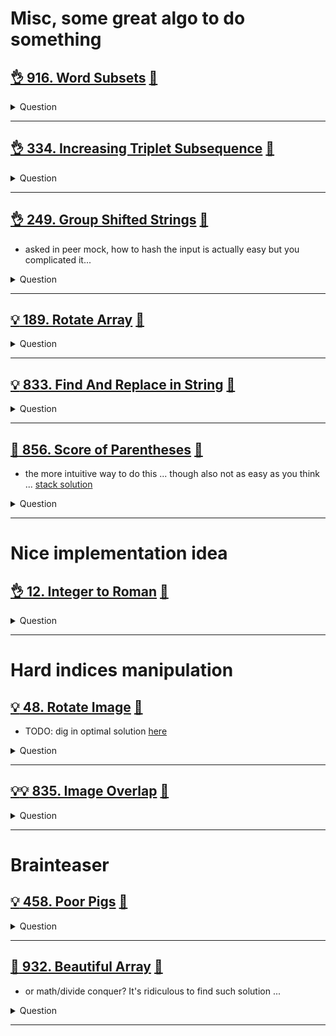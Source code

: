 # Misc, some great algo to do something

## [:ok_hand: 916. Word Subsets](https://leetcode.com/problems/word-subsets/) [:dart:](word_subsets.h)

<details><summary markdown="span">Question</summary>

```markdown
You are given two string arrays words1 and words2.
- A string b is a **subset** of string a if
  every letter in b occurs in a including multiplicity.
- For example, "wrr" is a subset of "warrior" but is not a subset of "world".

- A string a from words1 is **universal** if
  for every string b in words2, b is a subset of a.

- Return an array of all the universal strings in words1.
  You may return the answer in any order.
```

</details>

------------------------------------------------------------------------------

## [:ok_hand: 334. Increasing Triplet Subsequence](https://leetcode.com/problems/increasing-triplet-subsequence/) [:dart:](inc_triplet_subseq.h)

<details><summary markdown="span">Question</summary>

```markdown
Given an integer array nums
return true if there exists a triple of indices (i, j, k) such that
- i < j < k and
- nums[i] < nums[j] < nums[k].

If no such indices exists, return false.
```

</details>

------------------------------------------------------------------------------

## [:ok_hand: 249. Group Shifted Strings](https://leetcode.com/problems/group-shifted-strings/) [:dart:](group_shifted_strings.h)

- asked in peer mock, how to hash the input is actually easy but you complicated it...

<details><summary markdown="span">Question</summary>

```markdown
We can shift a string by shifting each of its letters to its successive letter.
- For example, "abc" can be shifted to be "bcd" and "za" could shift to "ab"

We can keep shifting the string to form a sequence.
- For example, we can keep shifting "abc" to form the sequence: "abc" -> "bcd" -> ... -> "xyz".

Given an array of strings strings, group all strings[i] that belong to the same shifting sequence.
You may return the answer in any order.

Input: strings = ["abc","bcd","acef","xyz","az","ba","a","z"]
Output: [["acef"],["a","z"],["abc","bcd","xyz"],["az","ba"]]
```

</details>

------------------------------------------------------------------------------

## [:bulb: 189. Rotate Array](https://leetcode.com/problems/rotate-array/) [:dart:](rotate_array.h)
<details><summary markdown="span">Question</summary>

- "How to rotate 1" is actually interesting than you think ... give it a try!

```markdown
Given an array, rotate the array to the right by k steps, where k is non-negative.

Input: nums = [1,2,3,4,5,6,7], k = 3
Output: [5,6,7,1,2,3,4]
```

</details>

------------------------------------------------------------------------------

## [:bulb: 833. Find And Replace in String](https://leetcode.com/problems/find-and-replace-in-string/) [:dart:](find_and_replace_in_string.h)

<details><summary markdown="span">Question</summary>

```markdown
You are given a 0-indexed string s that you must perform k replacement
operations on. The replacement operations are given as three 0-indexed parallel
arrays, all of length k:
- indices
- sources
- targets

To complete the ith replacement operation:

- Check if the substring sources[i] occurs at index indices[i] in the original
string s. If it does not occur, do nothing. Otherwise if it does occur, replace
that substring with targets[i].

For example, if
- s = "abcd", indices[i] = 0, sources[i] = "ab", and targets[i] = "eee",
- then the result of this replacement will be "eeecd".

All replacement operations must occur simultaneously, meaning the replacement
operations should not affect the indexing of each other.

The testcases will be generated such that the replacements will not overlap.

For example, a test-case with s = "abc", indices = [0, 1], and
sources = ["ab","bc"] will not be generated because the "ab" and "bc"
replacements overlap. Return the resulting string after performing all
replacement operations on s.

A substring is a contiguous sequence of characters in a string.
</details>

------------------------------------------------------------------------------

## [:bulb: 1209. Remove All Adjacent Duplicates in String II](https://leetcode.com/problems/remove-all-adjacent-duplicates-in-string-ii/) [:dart:](remove_adj_dups_ii.h)
<details><summary markdown="span">Question</summary>

```markdown
You are given a string s and an integer k,
- a k duplicate removal
    - consists of choosing k adjacent and equal letters from s and removing them
    - causing the left and the right side of the deleted substring to concatenate together.

- We repeatedly make k duplicate removals on s until we no longer can.

Return the final string after all such duplicate removals have been made.
It is guaranteed that the answer is unique.

Input: s = "deeedbbcccbdaa", k = 3
Output: "aa"
Explanation:
- First delete "eee" and "ccc", get "ddbbbdaa"
- Then delete "bbb", get "dddaa"
- Finally delete "ddd", get "aa"
```

</details>

------------------------------------------------------------------------------

## [:exploding_head: 856. Score of Parentheses](https://leetcode.com/problems/score-of-parentheses/) [:dart:](score_of_parentheses.h)

- the more intuitive way to do this ... though also not as easy as you think ... [stack solution](score_of_parentheses_stack_sol.h)

<details><summary markdown="span">Question</summary>

```markdown
Given a balanced parentheses string s, return the score of the string.

The score of a balanced parentheses string is based on the following rule:

- "()" has score 1.
- AB has score A + B, where A and B are balanced parentheses strings.
- (A) has score 2 * A, where A is a balanced parentheses string.

Input: s = "(())"
Output: 2

Input: s = "()()"
Output: 2
```

</details>

------------------------------------------------------------------------------

# Nice implementation idea

## [:ok_hand: 12. Integer to Roman](https://leetcode.com/problems/integer-to-roman/) [:dart:](integer_to_roman.h)

<details><summary markdown="span">Question</summary>

```markdown
Roman numerals are represented by seven different symbols: I, V, X, L, C, D and M.

Symbol       Value
I             1
V             5
X             10
L             50
C             100
D             500
M             1000

For example,
- 2 is written as II in Roman numeral, just two one's added together.
- 12 is written as XII, which is simply X + II.
- he number 27 is written as XXVII, which is XX + V + II.

Roman numerals are usually written largest to smallest from left to right.
However, the numeral for four is not IIII. Instead, the number four is written as IV.
Because the one is before the five we subtract it making four.
The same principle applies to the number nine, which is written as IX.
There are six instances where subtraction is used:

- I can be placed before V (5) and X (10) to make 4 and 9.
- X can be placed before L (50) and C (100) to make 40 and 90.
- C can be placed before D (500) and M (1000) to make 400 and 900.

Given an integer, convert it to a roman numeral.
```

</details>

------------------------------------------------------------------------------

# Hard indices manipulation

## [:bulb: 48. Rotate Image](https://leetcode.com/problems/rotate-image/) [:dart:](rotate_image.h)

- TODO: dig in optimal solution [here](rotate_image_optimal.h)

<details><summary markdown="span">Question</summary>

```markdown
You are given an n x n 2D matrix representing an image,
rotate the image by 90 degrees (clockwise).

You have to rotate the image in-place, which means you have to modify the input
2D matrix directly.

DO NOT allocate another 2D matrix and do the rotation.

Input: matrix = [[1,2,3],[4,5,6],[7,8,9]]
Output: [[7,4,1],[8,5,2],[9,6,3]]
```

</details>

------------------------------------------------------------------------------

## [:bulb::bulb: 835. Image Overlap](https://leetcode.com/problems/image-overlap/) [:dart:](image_overlap.h)

<details><summary markdown="span">Question</summary>

```markdown
You are given two images, img1 and img2,
- represented as binary, square matrices of size n x n.
- A binary matrix has only 0s and 1s as values.

We translate one image however we choose by
- sliding all the 1 bits left, right, up, and/or down any number of units.

We then place it on top of the other image.

We can then calculate the overlap by counting the number of positions that have
a 1 in both images.

Note also that a translation does not include any kind of rotation.

Any 1 bits that are translated outside of the matrix borders are erased.
Return the largest possible overlap.

Input: img1 = [[1,1,0],[0,1,0],[0,1,0]], img2 = [[0,0,0],[0,1,1],[0,0,1]]
Output: 3
Explanation: making a right shift then down shift of img1 - it becomes
[[0,0,0],[0,1,1],[0,0,1]], which has 3 overlap with img2
```

</details>

------------------------------------------------------------------------------

# Brainteaser

## [:bulb: 458. Poor Pigs](https://leetcode.com/problems/poor-pigs) [:dart:](pool_pigs.h)

<details><summary markdown="span">Question</summary>

```markdown
There are buckets buckets of liquid, where exactly one of the buckets is poisonous.
To figure out which one is poisonous,
you feed some number of (poor) pigs the liquid to see whether they will die or not.

Unfortunately, you only have minutesToTest minutes to determine which bucket is poisonous.

You can feed the pigs according to these steps:

- Choose some live pigs to feed.
- One pig can drink several buckets in each test round simultaneously and will take no time.
- Several pigs can drink the same buckets in each test round.
- Wait for minutesToDie minutes. You may not feed any other pigs during this time.
- After minutesToDie minutes have passed, any pigs that have been fed the poisonous bucket will die, and all others will survive.
- Repeat this process until you run out of time.

Given buckets, minutesToDie, and minutesToTest,
return the minimum number of pigs needed to figure out which bucket is poisonous within the allotted time.

Input: buckets = 4, minutesToDie = 15, minutesToTest = 15
Output: 2

Input: buckets = 4, minutesToDie = 15, minutesToTest = 30
Output: 2
```

</details>

------------------------------------------------------------------------------

## [:exploding_head: 932. Beautiful Array](https://leetcode.com/problems/beautiful-array/) [:dart:](beautiful_array.h)

- or math/divide conquer? It's ridiculous to find such solution ...

<details><summary markdown="span">Question</summary>

```markdown
An array nums of length n is beautiful if:

nums is a permutation of the integers in the range [1, n].

- For every 0 <= i < j < n, there is no index k with i < k < j
  where `2 * nums[k] == nums[i] + nums[j]`.

Given the integer n, return any beautiful array nums of length n.
There will be at least one valid answer for the given n.

Input: n = 4
Output: [2,1,4,3]

Input: n = 5
Output: [3,1,2,5,4]

Input: n = 6
Output: [1,5,3,2,6,4]
```

</details>

------------------------------------------------------------------------------
